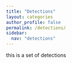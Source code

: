 ```yaml
---
title: "Detections"
layout: categories
author_profile: false
permalink: /detections/
sidebar:
  nav: "detections"
---
```


this is a set of detections
